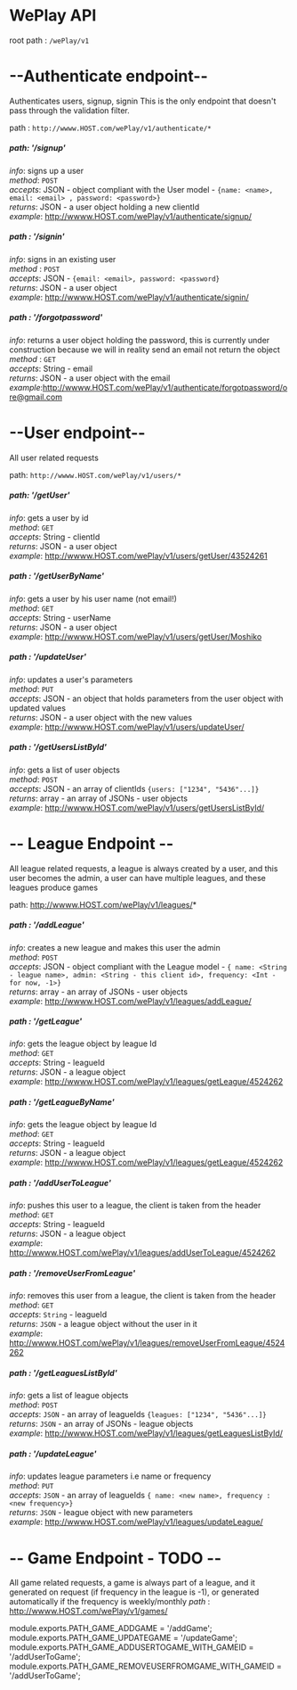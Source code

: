 # WePlay API
root path :  `/wePlay/v1`

# --Authenticate endpoint--
Authenticates users, signup, signin
This is the only endpoint that doesn't pass through the validation filter.

path : `http://wwww.HOST.com/wePlay/v1/authenticate/*`

##### path: '/signup'
*info*: signs up a user \
*method*: `POST` \
*accepts*: JSON - object compliant with the User model - `{name: <name>, email: <email> , password: <password>}` \
*returns*: JSON - a user object holding a new clientId \
*example*: http://wwww.HOST.com/wePlay/v1/authenticate/signup/

##### path : '/signin'
*info*: signs in an existing user \
*method* : `POST` \
*accepts*: JSON - `{email: <email>, password: <password}` \
*returns*: JSON - a user object \
*example*: http://wwww.HOST.com/wePlay/v1/authenticate/signin/

##### path : '/forgotpassword'
*info*: returns a user object holding the password, this is currently
under construction because we will in reality send an email not return the object \
*method* : `GET` \
*accepts*: String - email \
*returns*: JSON - a user object with the email \
*example*:http://wwww.HOST.com/wePlay/v1/authenticate/forgotpassword/ore@gmail.com

# --User endpoint--
All user related requests

path: `http://wwww.HOST.com/wePlay/v1/users/*`

##### path: '/getUser'
*info*: gets a user by id \
*method*: `GET` \
*accepts*: String - clientId \
*returns*: JSON - a user object \
*example*: http://wwww.HOST.com/wePlay/v1/users/getUser/43524261

##### path : '/getUserByName'
*info*: gets a user by his user name (not email!) \
*method*: `GET` \
*accepts*: String - userName \
*returns*: JSON - a user object \
*example*: http://wwww.HOST.com/wePlay/v1/users/getUser/Moshiko

##### path : '/updateUser'
*info*: updates a user's parameters \
*method*: `PUT` \
*accepts*: JSON - an object that holds parameters from the user object with updated values \
*returns*: JSON - a user object with the new values \
*example*: http://wwww.HOST.com/wePlay/v1/users/updateUser/

##### path : '/getUsersListById'
*info*: gets a list of user objects \
*method*: `POST` \
*accepts*: JSON - an array of clientIds `{users: ["1234", "5436"...]}` \
*returns*: array - an array of JSONs - user objects \
*example*: http://wwww.HOST.com/wePlay/v1/users/getUsersListById/

# -- League Endpoint --
All league related requests, a league is always created by a user, and
this user becomes the admin, a user can have multiple leagues, and these
leagues produce games

path: http://wwww.HOST.com/wePlay/v1/leagues/*

##### path : '/addLeague'
*info*: creates a new league and makes this user the admin \
*method*: `POST` \
*accepts*: JSON - object compliant with the League model - `{ name: <String - league name>, admin: <String - this client id>, frequency: <Int - for now, -1>}` \
*returns*: array - an array of JSONs - user objects \
*example*: http://wwww.HOST.com/wePlay/v1/leagues/addLeague/

##### path : '/getLeague'
*info*: gets the league object by league Id \
*method*: `GET` \
*accepts*: String - leagueId \
*returns*: JSON - a league object \
*example*: http://wwww.HOST.com/wePlay/v1/leagues/getLeague/4524262

##### path : '/getLeagueByName'
*info*: gets the league object by league Id \
*method*: `GET` \
*accepts*: String - leagueId \
*returns*: JSON - a league object \
*example*: http://wwww.HOST.com/wePlay/v1/leagues/getLeague/4524262

##### path : '/addUserToLeague'
*info*: pushes this user to a league, the client is taken from the header \
*method*: `GET` \
*accepts*: String - leagueId \
*returns*: JSON - a league object \
*example*: http://wwww.HOST.com/wePlay/v1/leagues/addUserToLeague/4524262

##### path : '/removeUserFromLeague'
*info*: removes this user from a league, the client is taken from the header \
*method*: `GET` \
*accepts*: `String` - leagueId \
*returns*: `JSON` - a league object without the user in it \
*example*: http://wwww.HOST.com/wePlay/v1/leagues/removeUserFromLeague/4524262

##### path : '/getLeaguesListById'
*info*: gets a list of league objects \
*method*: `POST` \
*accepts*: `JSON` - an array of leagueIds  `{leagues: ["1234", "5436"...]}` \
*returns*: `JSON` - an array of JSONs - league objects \
*example*: http://wwww.HOST.com/wePlay/v1/leagues/getLeaguesListById/

##### path : '/updateLeague'
*info*: updates league parameters i.e name or frequency \
*method*: `PUT` \
*accepts*: `JSON` - an array of leagueIds  `{ name: <new name>, frequency : <new frequency>}` \
*returns*: `JSON` - league object with new parameters \
*example*: http://wwww.HOST.com/wePlay/v1/leagues/updateLeague/

# -- Game Endpoint - TODO --
All game related requests, a game is always part of a league, and it
generated on request (if frequency in the league is -1), or generated automatically if the frequency is weekly/monthly
*path* : http://wwww.HOST.com/wePlay/v1/games/



module.exports.PATH_GAME_ADDGAME = '/addGame';
module.exports.PATH_GAME_UPDATEGAME = '/updateGame';
module.exports.PATH_GAME_ADDUSERTOGAME_WITH_GAMEID = '/addUserToGame';
module.exports.PATH_GAME_REMOVEUSERFROMGAME_WITH_GAMEID = '/addUserToGame';
